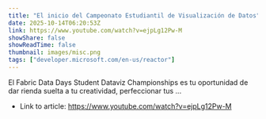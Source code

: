 ```yaml
---
title: "El inicio del Campeonato Estudiantil de Visualización de Datos"
date: 2025-10-14T06:20:53Z
link: https://www.youtube.com/watch?v=ejpLg12Pw-M
showShare: false
showReadTime: false
thumbnail: images/misc.png
tags: ["developer.microsoft.com/en-us/reactor"]
---
```

El Fabric Data Days Student Dataviz Championships es tu oportunidad de dar rienda suelta a tu creatividad, perfeccionar tus ...

- Link to article: https://www.youtube.com/watch?v=ejpLg12Pw-M